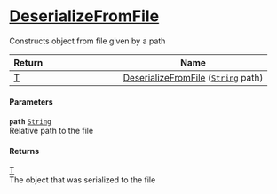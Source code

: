 # [DeserializeFromFile](./SerializationHelper--DeserializeFromFile.md)

Constructs object from file given by a path

| <span>Return&nbsp;&nbsp;&nbsp;&nbsp;&nbsp;&nbsp;&nbsp;&nbsp;&nbsp;&nbsp;&nbsp;&nbsp;&nbsp;&nbsp;&nbsp;&nbsp;&nbsp;&nbsp;&nbsp;&nbsp;&nbsp;&nbsp;&nbsp;&nbsp;&nbsp;&nbsp;&nbsp;&nbsp;&nbsp;&nbsp;</span> | Name | 
| --- | --- | 
| [T](./SerializationHelper--DeserializeFromFile.md) | [DeserializeFromFile](./SerializationHelper--DeserializeFromFile.md) ([`String`](https://docs.microsoft.com/en-us/dotnet/api/System.String) path) | 


#### Parameters
**`path`**  [`String`](https://docs.microsoft.com/en-us/dotnet/api/System.String)<br>Relative path to the file
#### Returns
[T](./SerializationHelper--DeserializeFromFile.md)<br>
The object that was serialized to the file